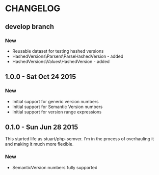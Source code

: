 # CHANGELOG

## develop branch

### New

* Reusable dataset for testing hashed versions
* HashedVersions\Parsers\ParseHashedVersion - added
* HashedVersions\Values\HashedVersion - added

## 1.0.0 - Sat Oct 24 2015

### New

* Initial support for generic version numbers
* Initial support for Semantic Version numbers
* Initial support for version range expressions

## 0.1.0 - Sun Jun 28 2015

This started life as stuart/php-semver. I'm in the process of overhauling it and making it much more flexible.

### New

* SemanticVersion numbers fully supported